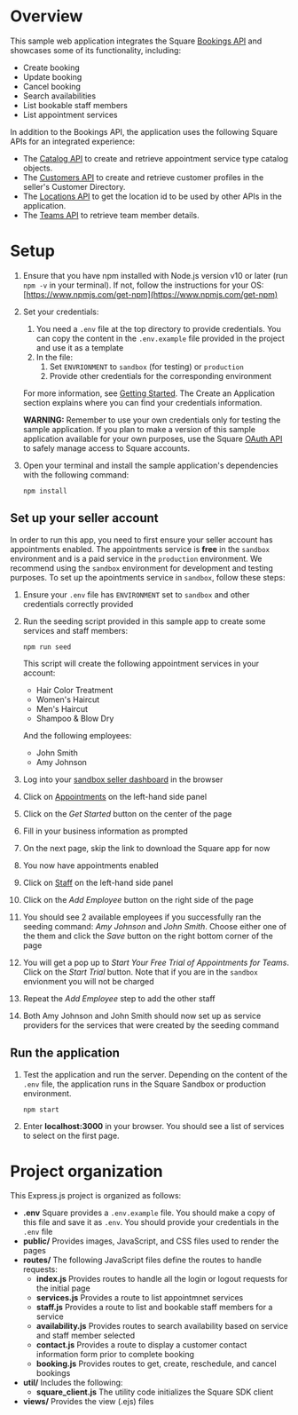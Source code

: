 # Overview


This sample web application integrates the Square [Bookings API](https://developer.squareup.com/reference/square/bookings-api) and showcases some of 
its functionality, including:
* Create booking
* Update booking
* Cancel booking
* Search availabilities
* List bookable staff members
* List appointment services

In addition to the Bookings API, the application uses the following Square APIs for an integrated experience:

* The [Catalog API](https://developer.squareup.com/reference/square/catalog-api) to create and retrieve appointment service type catalog objects.
* The [Customers API](https://developer.squareup.com/reference/square/customers-api) to create and retrieve customer profiles in the seller's Customer Directory. 
* The [Locations API](https://developer.squareup.com/reference/square/locations-api) to get the location id to be used by other APIs in the application.
* The [Teams API](https://developer.squareup.com/reference/square/team-api) to retrieve team member details.

# Setup

1. Ensure that you have npm installed with Node.js version v10 or later (run `npm -v` in your terminal). If not, follow the instructions for your OS: [https://www.npmjs.com/get-npm](https://www.npmjs.com/get-npm) 

2. Set your credentials: 
    1. You need a `.env` file at the top directory to provide credentials. You can copy the content in the `.env.example` file provided in the project and use it as a template
    2. In the file:
        1. Set `ENVRIONMENT` to `sandbox` (for testing) or `production`
        2. Provide other credentials for the corresponding environment
 
    For more information, see [Getting Started](https://developer.squareup.com/docs/get-started#step-2-create-an-application). The Create an Application section explains where you can find your credentials information. 

    **WARNING:** Remember to use your own credentials only for testing the sample application. If you plan to make a version of this sample application available for your own purposes, use the Square [OAuth API](https://developer.squareup.com/docs/oauth-api/overview) to safely manage access to Square accounts. 

3. Open your terminal and install the sample application's dependencies with the following command: 
 
   `npm install`

## Set up your seller account
In order to run this app, you need to first ensure your seller account has appointments enabled. The appointments service is **free** in the `sandbox` environment and is a paid service in the `production` environment. We recommend using the `sandbox` environment for development and testing purposes. To set up the apointments service in `sandbox`, follow these steps:

1. Ensure your `.env` file has `ENVIRONMENT` set to `sandbox` and other credentials correctly provided 

1. Run the seeding script provided in this sample app to create some services and staff members:
  
   `npm run seed`

   This script will create the following appointment services in your account:
   * Hair Color Treatment
   * Women's Haircut
   * Men's Haircut
   * Shampoo & Blow Dry

   And the following employees:
   * John Smith
   * Amy Johnson

1. Log into your [sandbox seller dashboard](https://squareupsandbox.com/dashboard/) in the browser

1. Click on [Appointments](https://squareupsandbox.com/appointments/) on the left-hand side panel

1. Click on the *Get Started* button on the center of the page

1. Fill in your business information as prompted

1. On the next page, skip the link to download the Square app for now

1. You now have appointments enabled

1. Click on [Staff](https://squareupsandbox.com/appointments/staff) on the left-hand side panel

1. Click on the *Add Employee* button on the right side of the page

1. You should see 2 available employees if you successfully ran the seeding command: *Amy Johnson* and *John Smith*. Choose either one of the them and click the *Save* button on the right bottom corner of the page

1. You will get a pop up to *Start Your Free Trial of Appointments for Teams*. Click on the *Start Trial* button. Note that if you are in the `sandbox` envionment you will not be charged

1. Repeat the *Add Employee* step to add the other staff

1. Both Amy Johnson and John Smith should now set up as service providers for the services that were created by the seeding command

## Run the application

1. Test the application and run the server. Depending on the content of the `.env` file, the application runs in the Square Sandbox or production environment.

   `npm start` 

1. Enter **localhost:3000** in your browser. You should see a list of services to select on the first page.

# Project organization

This Express.js project is organized as follows:

*   **.env** Square provides a `.env.example` file. You should make a copy of this file and save it as `.env`. You should provide your credentials in the `.env` file
*   **public/** Provides images, JavaScript, and CSS files used to render the pages
*   **routes/** The following JavaScript files define the routes to handle requests:
    *   **index.js** Provides routes to handle all the login or logout requests for the initial page
    *   **services.js** Provides a route to list appointmnet services
    *   **staff.js** Provides a route to list and bookable staff members for a service
    *   **availability.js** Provides routes to search availability based on service and staff member selected
    *   **contact.js** Provides a route to display a customer contact information form prior to complete booking
    *   **booking.js** Provides routes to get, create, reschedule, and cancel bookings 
*   **util/** Includes the following:
    *   **square_client.js** The utility code initializes the Square SDK client
*   **views/** Provides the view (.ejs) files


